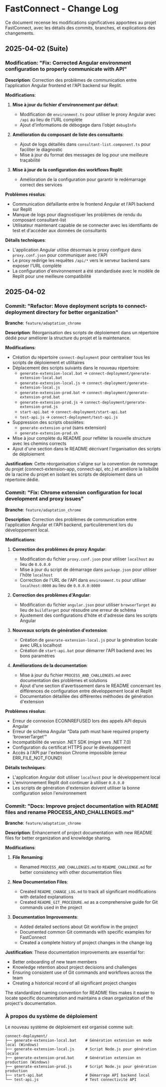 # FastConnect - Change Log

Ce document recense les modifications significatives apportées au projet FastConnect, avec les détails des commits, branches, et explications des changements.

## 2025-04-02 (Suite)

### Modification: "Fix: Corrected Angular environment configuration to properly communicate with API"

**Description**: Correction des problèmes de communication entre l'application Angular frontend et l'API backend sur Replit.

**Modifications**:
1. **Mise à jour du fichier d'environnement par défaut**:
   - Modification de `environment.ts` pour utiliser le proxy Angular avec `/api` au lieu de l'URL complète
   - Ajout d'informations de débogage dans l'objet `debugInfo`

2. **Amélioration du composant de liste des consultants**:
   - Ajout de logs détaillés dans `consultant-list.component.ts` pour faciliter le diagnostic
   - Mise à jour du format des messages de log pour une meilleure traçabilité

3. **Mise à jour de la configuration des workflows Replit**:
   - Amélioration de la configuration pour garantir le redémarrage correct des services

**Problèmes résolus**:
- Communication défaillante entre le frontend Angular et l'API backend sur Replit
- Manque de logs pour diagnostiquer les problèmes de rendu du composant consultant-list
- Utilisateur maintenant capable de se connecter avec les identifiants de test et d'accéder aux données de consultants

**Détails techniques**:
- L'application Angular utilise désormais le proxy configuré dans `proxy.conf.json` pour communiquer avec l'API
- Le proxy redirige les requêtes `/api/*` vers le serveur backend sans exposer l'URL complète
- La configuration d'environnement a été standardisée avec le modèle de Replit pour une meilleure compatibilité

## 2025-04-02

### Commit: "Refactor: Move deployment scripts to connect-deployment directory for better organization"

**Branche**: `feature/adaptation_chrome`

**Description**: Réorganisation des scripts de déploiement dans un répertoire dédié pour améliorer la structure du projet et la maintenance.

**Modifications**:
- Création du répertoire `connect-deployment` pour centraliser tous les scripts de déploiement et utilitaires
- Déplacement des scripts suivants dans le nouveau répertoire:
  - `generate-extension-local.bat` -> `connect-deployment/generate-extension-local.bat`
  - `generate-extension-local.js` -> `connect-deployment/generate-extension-local.js`
  - `generate-extension-prod.bat` -> `connect-deployment/generate-extension-prod.bat`
  - `generate-extension-prod.js` -> `connect-deployment/generate-extension-prod.js`
  - `start-api.bat` -> `connect-deployment/start-api.bat`
  - `test-api.js` -> `connect-deployment/test-api.js`
- Suppression des scripts obsolètes:
  - `generate-extension-prod` (sans extension)
  - `generate-extension-prod.sh`
- Mise à jour complète du README pour refléter la nouvelle structure avec les chemins corrects
- Ajout d'une section dans le README décrivant l'organisation des scripts de déploiement

**Justification**:
Cette réorganisation s'aligne sur la convention de nommage du projet (connect-extension-app, connect-api, etc.) et améliore la lisibilité de la racine du projet en isolant les scripts de déploiement dans un répertoire dédié.

### Commit: "Fix: Chrome extension configuration for local development and proxy issues"

**Branche**: `feature/adaptation_chrome`

**Description**: Correction des problèmes de communication entre l'application Angular et l'API backend, particulièrement lors du développement local.

**Modifications**:
1. **Correction des problèmes de proxy Angular**:
   - Modification du fichier `proxy.conf.json` pour utiliser `localhost` au lieu de `0.0.0.0`
   - Mise à jour du script de démarrage dans `package.json` pour utiliser l'hôte `localhost`
   - Correction de l'URL de l'API dans `environment.ts` pour utiliser `localhost:8000` au lieu de `0.0.0.0:8000`

2. **Correction des problèmes d'Angular**:
   - Modification du fichier `angular.json` pour utiliser `browserTarget` au lieu de `buildTarget` pour résoudre une erreur de schéma
   - Ajustement des configurations d'hôte et d'adresse dans les scripts Angular

3. **Nouveaux scripts de génération d'extension**:
   - Création de `generate-extension-local.js` pour la génération locale avec URLs localhost
   - Création de `start-api.bat` pour démarrer l'API backend avec les bons paramètres

4. **Améliorations de la documentation**:
   - Mise à jour du fichier `PROCESS_AND_CHALLENGES.md` avec documentation des problèmes et solutions
   - Ajout d'une section d'avertissement dans le README concernant les différences de configuration entre développement local et Replit
   - Documentation détaillée des différentes méthodes de génération d'extension

**Problèmes résolus**:
- Erreur de connexion ECONNREFUSED lors des appels API depuis Angular
- Erreur de schéma Angular "Data path must have required property 'browserTarget'"
- Incompatibilité de version .NET SDK (migré vers .NET 7.0)
- Configuration du certificat HTTPS pour le développement
- Accès à l'API par l'extension Chrome impossible (erreur ERR_FILE_NOT_FOUND)

**Détails techniques**:
- L'application Angular doit utiliser `localhost` pour le développement local
- L'environnement Replit doit continuer à utiliser `0.0.0.0`
- Les scripts de génération d'extension doivent utiliser la bonne configuration selon l'environnement

### Commit: "Docs: Improve project documentation with README files and rename PROCESS_AND_CHALLENGES.md"

**Branche**: `feature/adaptation_chrome`

**Description**: Enhancement of project documentation with new README files for better organization and knowledge sharing.

**Modifications**:
1. **File Renaming**:
   - Renamed `PROCESS_AND_CHALLENGES.md` to `README_CHALLENGE.md` for better consistency with other documentation files

2. **New Documentation Files**:
   - Created `README_CHANGE_LOG.md` to track all significant modifications with detailed explanations
   - Created `README_GIT_PROCEDURE.md` as a comprehensive guide for Git commands used in the project

3. **Documentation Improvements**:
   - Added detailed sections about Git workflow in the project
   - Documented common Git commands with specific examples for FastConnect
   - Created a complete history of project changes in the change log

**Justification**:
These documentation improvements are essential for:
- Better onboarding of new team members
- Knowledge retention about project decisions and challenges
- Ensuring consistent use of Git commands and workflows across the team
- Creating a historical record of all significant project changes

The standardized naming convention for README files makes it easier to locate specific documentation and maintains a clean organization of the project's documentation.

### À propos du système de déploiement

Le nouveau système de déploiement est organisé comme suit:

```
connect-deployment/
├── generate-extension-local.bat    # Génération extension en mode local (Windows)
├── generate-extension-local.js     # Script Node.js pour génération locale
├── generate-extension-prod.bat     # Génération extension en production (Windows)
├── generate-extension-prod.js      # Script Node.js pour génération production
├── start-api.bat                   # Démarrage API backend local
└── test-api.js                     # Test connectivité API
```
